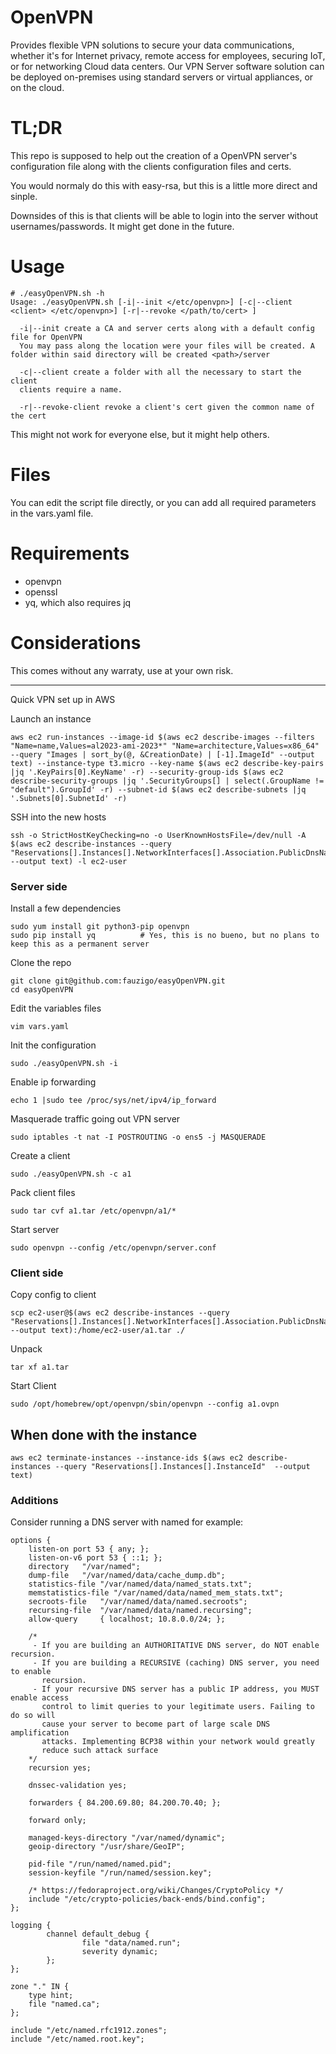 # OpenVPN 

Provides flexible VPN solutions to secure your data communications, whether it's for Internet privacy, remote access for employees, securing IoT, or for networking Cloud data centers.
Our VPN Server software solution can be deployed on-premises using standard servers or virtual appliances, or on the cloud.

# TL;DR

This repo is supposed to help out the creation of a OpenVPN server's configuration file along with the clients configuration files and certs.

You would normaly do this with easy-rsa, but this is a little more direct and sinple. 

Downsides of this is that clients will be able to login into the server without usernames/passwords. It might get done in the future.



# Usage

```
# ./easyOpenVPN.sh -h
Usage: ./easyOpenVPN.sh [-i|--init </etc/openvpn>] [-c|--client <client> </etc/openvpn>] [-r|--revoke </path/to/cert> ]

  -i|--init create a CA and server certs along with a default config file for OpenVPN
  You may pass along the location were your files will be created. A folder within said directory will be created <path>/server

  -c|--client create a folder with all the necessary to start the client
  clients require a name.

  -r|--revoke-client revoke a client's cert given the common name of the cert
```


This might not work for everyone else, but it might help others.


# Files

You can edit the script file directly, or you can add all required parameters in the vars.yaml file.


# Requirements

* openvpn
* openssl
* yq, which also requires jq


# Considerations 

This comes without any warraty, use at your own risk.


---

Quick VPN set up in AWS


Launch an instance
```
aws ec2 run-instances --image-id $(aws ec2 describe-images --filters "Name=name,Values=al2023-ami-2023*" "Name=architecture,Values=x86_64" --query "Images | sort_by(@, &CreationDate) | [-1].ImageId" --output text) --instance-type t3.micro --key-name $(aws ec2 describe-key-pairs |jq '.KeyPairs[0].KeyName' -r) --security-group-ids $(aws ec2 describe-security-groups |jq '.SecurityGroups[] | select(.GroupName != "default").GroupId' -r) --subnet-id $(aws ec2 describe-subnets |jq '.Subnets[0].SubnetId' -r)
```


SSH into the new hosts
```
ssh -o StrictHostKeyChecking=no -o UserKnownHostsFile=/dev/null -A $(aws ec2 describe-instances --query "Reservations[].Instances[].NetworkInterfaces[].Association.PublicDnsName[]" --output text) -l ec2-user
```

### Server side

Install a few dependencies
```
sudo yum install git python3-pip openvpn
sudo pip install yq          # Yes, this is no bueno, but no plans to keep this as a permanent server
```

Clone the repo
```
git clone git@github.com:fauzigo/easyOpenVPN.git
cd easyOpenVPN
```

Edit the variables files
```
vim vars.yaml
```

Init the configuration
```
sudo ./easyOpenVPN.sh -i
```

Enable ip forwarding
```
echo 1 |sudo tee /proc/sys/net/ipv4/ip_forward
```

Masquerade traffic going out VPN server
```
sudo iptables -t nat -I POSTROUTING -o ens5 -j MASQUERADE
```

Create a client
```
sudo ./easyOpenVPN.sh -c a1
```

Pack client files
```
sudo tar cvf a1.tar /etc/openvpn/a1/*
```

Start server
```
sudo openvpn --config /etc/openvpn/server.conf
```

### Client side

Copy config to client
```
scp ec2-user@$(aws ec2 describe-instances --query "Reservations[].Instances[].NetworkInterfaces[].Association.PublicDnsName[]" --output text):/home/ec2-user/a1.tar ./
```

Unpack
```
tar xf a1.tar
```

Start Client
```
sudo /opt/homebrew/opt/openvpn/sbin/openvpn --config a1.ovpn
```

## When done with the instance
```
aws ec2 terminate-instances --instance-ids $(aws ec2 describe-instances --query "Reservations[].Instances[].InstanceId"  --output text)
```

### Additions

Consider running a DNS server with named for example:

```
options {
	listen-on port 53 { any; };
	listen-on-v6 port 53 { ::1; };
	directory 	"/var/named";
	dump-file 	"/var/named/data/cache_dump.db";
	statistics-file "/var/named/data/named_stats.txt";
	memstatistics-file "/var/named/data/named_mem_stats.txt";
	secroots-file	"/var/named/data/named.secroots";
	recursing-file	"/var/named/data/named.recursing";
	allow-query     { localhost; 10.8.0.0/24; };

	/*
	 - If you are building an AUTHORITATIVE DNS server, do NOT enable recursion.
	 - If you are building a RECURSIVE (caching) DNS server, you need to enable
	   recursion.
	 - If your recursive DNS server has a public IP address, you MUST enable access
	   control to limit queries to your legitimate users. Failing to do so will
	   cause your server to become part of large scale DNS amplification
	   attacks. Implementing BCP38 within your network would greatly
	   reduce such attack surface
	*/
	recursion yes;

	dnssec-validation yes;

	forwarders { 84.200.69.80; 84.200.70.40; };

	forward only;

	managed-keys-directory "/var/named/dynamic";
	geoip-directory "/usr/share/GeoIP";

	pid-file "/run/named/named.pid";
	session-keyfile "/run/named/session.key";

	/* https://fedoraproject.org/wiki/Changes/CryptoPolicy */
	include "/etc/crypto-policies/back-ends/bind.config";
};

logging {
        channel default_debug {
                file "data/named.run";
                severity dynamic;
        };
};

zone "." IN {
	type hint;
	file "named.ca";
};

include "/etc/named.rfc1912.zones";
include "/etc/named.root.key";
```
